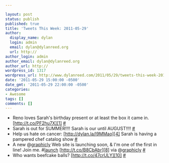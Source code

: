 ```yaml
---

layout: post
status: publish
published: true
title: 'Tweets This Week: 2011-05-29'
author:
  display_name: dylan
  login: admin
  email: dylan@dylanreed.org
  url: http://
author_login: admin
author_email: dylan@dylanreed.org
author_url: http://
wordpress_id: 1317
wordpress_url: http://www.dylanreed.com/2011/05/29/tweets-this-week-2011-05-29/
date: '2011-05-29 15:00:00 -0500'
date_gmt: '2011-05-29 22:00:00 -0500'
categories:
- Awesome
tags: []
comments: []
---
```


  * Reno loves Sarah's birthday present or at least the box it came in. [http://t.co/PF2hu7X][1] [#][2]
  * Sarah is out for SUMMER!!!! Sarah is our until AUGUST!!!! [#][3]
  * Help us hate on cancer: [http://dylan.la/l9MMao][4] Sarah is having a pampered chef catalog show [#][5]
  * A new @[graphicly][6] Web site is launching soon, & I'm one of the first in line! Join me. #[launch][7] [http://t.co/B8CbAbr][8] via @[graphicly][6] [#][9]
  * Who wants beefcake balls? [http://t.co/47crULY][10] [#][11]
  


   [1]: http://t.co/PF2hu7X
   [2]: http://twitter.com/awesomeguy/statuses/72412553686417408
   [3]: http://twitter.com/awesomeguy/statuses/72849300119490560
   [4]: http://dylan.la/l9MMao
   [5]: http://twitter.com/awesomeguy/statuses/73113470979162112
   [6]: http://twitter.com/graphicly
   [7]: http://search.twitter.com/search?q=%23launch
   [8]: http://t.co/B8CbAbr
   [9]: http://twitter.com/awesomeguy/statuses/74314980870197248
   [10]: http://t.co/47crULY
   [11]: http://twitter.com/awesomeguy/statuses/74630044730929152

